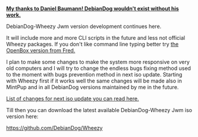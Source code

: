 [**My thanks to Daniel Baumann! DebianDog wouldn't exist without his work.**](https://lists.debian.org/debian-live/2015/11/msg00024.html)

DebianDog-Wheezy Jwm version development continues here.

It will include more and more CLI scripts in the future and less not official Wheezy packages. If you don't like command line typing better try [the OpenBox version from Fred.](https://github.com/DebianDog/Wheezy)

I plan to make some changes to make the system more responsive on very old computers and I will try to change the endless bugs fixing method used to the moment with bugs prevention method in next iso update. Starting with Wheezy first if it works well the same changes will be made also in MintPup and in all DebianDog versions maintained by me in the future.

[List of changes for next iso update you can read here.](https://github.com/MintPup/DebianDog-Wheezy/blob/master/Bugs-and-Fixes.md)

Till then you can download the latest available DebianDog-Wheezy Jwm iso version here:

https://github.com/DebianDog/Wheezy



